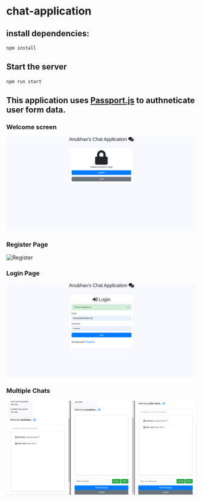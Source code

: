 # chat-application

## install dependencies:

```bash
npm install
```

## Start the server
```bash
npm run start
```


## This application uses [Passport.js](http://www.passportjs.org/) to authneticate user form data.


### Welcome screen

![Welcome screen](https://github.com/anubhavcu/chat-application/blob/master/public/welcome.png "Welcome")

### Register Page

![Register](https://github.com/anubhavcu/chat-application/blob/master/public/register.png"Register")

### Login Page 
![Login](https://github.com/anubhavcu/chat-application/blob/master/public/logged_out.png "Login")

### Multiple Chats
![Chat](https://github.com/anubhavcu/chat-application/blob/master/public/multiple-chats.png
 "Chat")
